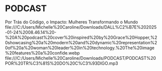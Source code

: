# PODCAST
Por Trás do Código, o Impacto: Mulheres Transformando o Mundo
file:///C:/Users/Michelle%20Caroline/Downloads/DALL%C2%B7E%202025-01-24%2008.46.14%20-%20A%20podcast%20cover%20inspired%20by%20Grace%20Hopper,%20showcasing%20a%20modern%20and%20dynamic%20representation%20of%20a%20woman%20leader%20in%20technology.%20The%20image%20features%20a%20confide.webp
file:///C:/Users/Michelle%20Caroline/Downloads/PODCAST/PODCAST%20POR%20TR%C3%81S%20DO%20C%C3%93DIGO.mp3
